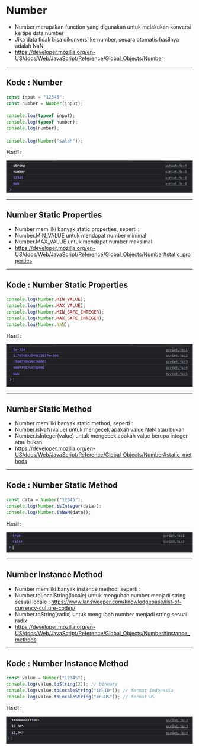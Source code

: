 # Number

- Number merupakan function yang digunakan untuk melakukan konversi ke tipe data number
- Jika data tidak bisa dikonversi ke number, secara otomatis hasilnya adalah NaN
- https://developer.mozilla.org/en-US/docs/Web/JavaScript/Reference/Global_Objects/Number

---

## Kode : Number

```js
const input = "12345";
const number = Number(input);

console.log(typeof input);
console.log(typeof number);
console.log(number);

console.log(Number("salah"));
```

**Hasil :**

![1](../assets/img/1/1.PNG)

---

## Number Static Properties

- Number memiliki banyak static properties, seperti :
- Number.MIN_VALUE untuk mendapat number minimal
- Number.MAX_VALUE untuk mendapat number maksimal
- https://developer.mozilla.org/en-US/docs/Web/JavaScript/Reference/Global_Objects/Number#static_properties

---

## Kode : Number Static Properties

```js
console.log(Number.MIN_VALUE);
console.log(Number.MAX_VALUE);
console.log(Number.MIN_SAFE_INTEGER);
console.log(Number.MAX_SAFE_INTEGER);
console.log(Number.NaN);
```

**Hasil :**

![2](../assets/img/1/2.PNG)

---

## Number Static Method

- Number memiliki banyak static method, seperti :
- Number.isNaN(value) untuk mengecek apakah value NaN atau bukan
- Number.isInteger(value) untuk mengecek apakah value berupa integer atau bukan
- https://developer.mozilla.org/en-US/docs/Web/JavaScript/Reference/Global_Objects/Number#static_methods

---

## Kode : Number Static Method

```js
const data = Number("12345");
console.log(Number.isInteger(data));
console.log(Number.isNaN(data));
```

**Hasil :**

![3](../assets/img/1/3.PNG)

---

## Number Instance Method

- Number memiliki banyak instance method, seperti :
- Number.toLocalString(locale) untuk mengubah number menjadi string sesuai locale : https://www.lansweeper.com/knowledgebase/list-of-currency-culture-codes/
- Number.toString(radix) untuk mengubah number menjadi string sesuai radix
- https://developer.mozilla.org/en-US/docs/Web/JavaScript/Reference/Global_Objects/Number#instance_methods

---

## Kode : Number Instance Method

```js
const value = Number("12345");
console.log(value.toString(2)); // binnary
console.log(value.toLocaleString("id-ID")); // format indonesia
console.log(value.toLocaleString("en-US")); // format US
```

**Hasil :**

![4](../assets/img/1/4.PNG)
